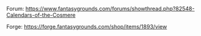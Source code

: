 Forum: https://www.fantasygrounds.com/forums/showthread.php?82548-Calendars-of-the-Cosmere

Forge: https://forge.fantasygrounds.com/shop/items/1893/view
